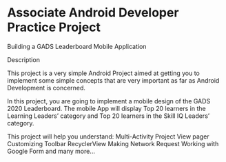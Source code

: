 # Associate Android Developer Practice Project

Building a GADS Leaderboard Mobile Application

Description

This project is a very simple Android Project aimed at getting you to implement some simple concepts that are very important as far as Android Development is concerned.

In this project, you are going to implement a mobile design of the GADS 2020 Leaderboard.
The mobile App will display Top 20 learners in the Learning Leaders’ category and Top 20 learners in the Skill IQ Leaders’ category.

This project will help you understand:
Multi-Activity Project
View pager
Customizing Toolbar
RecyclerView
Making Network Request
Working with Google Form and many more...
